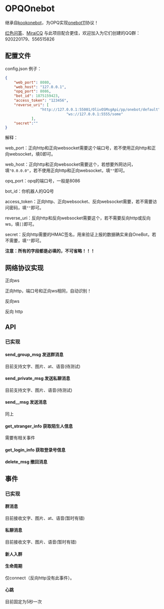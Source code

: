 # OPQOnebot

继承自[kookonebot](https://github.com/super1207/KookOneBot)，为OPQ实现[onebot11](https://github.com/botuniverse/onebot-11)协议！

[红色问答](https://github.com/super1207/redreply)、[MiraiCQ](https://github.com/super1207/MiraiCQ) 与此项目配合更佳，欢迎加入为它们创建的QQ群：920220179、556515826


## 配置文件

config.json 例子： 

```json
{
	"web_port": 8080,
	"web_host": "127.0.0.1",
	"opq_port": 8086,
	"bot_id": 1875159423,
	"access_token": "123456",
	"reverse_uri": [
				"http://127.0.0.1:55001/OlivOSMsgApi/pp/onebot/default",
                        	"ws://127.0.0.1:5555/some"
			],
	"secret":""
}
```

解释：

web_port：正向http和正向websocket需要这个端口号，若不使用正向http和正向websocket，填0即可。

web_host：正向http和正向websocket需要这个，若想要外网访问，填`"0.0.0.0"`，若不使用正向http和正向websocket，填`""`即可。

opq_port：opq的端口号，一般是8086

bot_id：你机器人的QQ号

access_token：正向http、正向websocket、反向websocket需要，若不需要访问密码，填`""`即可。

reverse_uri：反向http和反向websocket需要这个，若不需要反向http或反向ws，填`[]`即可。

secret：反向http需要的HMAC签名，用来验证上报的数据确实来自OneBot，若不需要，填`""`即可。

**注意：所有的字段都是必填的，不可省略！！！**

## 网络协议实现

正向ws

正向http，端口号和正向ws相同，自动识别！

反向ws

反向 http

## API

### 已实现

#### send_group_msg 发送群消息

目前支持文字、图片、at、语音(待测试)

#### send_private_msg 发送私聊消息

目前支持文字、图片、语音(待测试)

#### send__msg 发送消息

同上

#### get_stranger_info 获取陌生人信息

需要有相关事件

#### get_login_info 获取登录号信息

#### delete_msg 撤回消息


## 事件

### 已实现

#### 群消息 

目前接收文字、图片、at、语音(暂时有错)

#### 私聊消息

目前接收文字、图片、语音(暂时有错)

#### 新人入群

#### 生命周期

仅connect（反向http没有此事件）。

#### 心跳

目前固定为5秒一次

